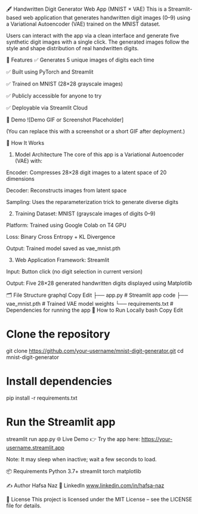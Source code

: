 🖋️ Handwritten Digit Generator Web App (MNIST × VAE)
This is a Streamlit-based web application that generates handwritten digit images (0–9) using a Variational Autoencoder (VAE) trained on the MNIST dataset.

Users can interact with the app via a clean interface and generate five synthetic digit images with a single click. The generated images follow the style and shape distribution of real handwritten digits.

🧠 Features
✅ Generates 5 unique images of digits each time

✅ Built using PyTorch and Streamlit

✅ Trained on MNIST (28×28 grayscale images)

✅ Publicly accessible for anyone to try

✅ Deployable via Streamlit Cloud

📸 Demo
![Demo GIF or Screenshot Placeholder]

(You can replace this with a screenshot or a short GIF after deployment.)

🧱 How It Works
1. Model Architecture
The core of this app is a Variational Autoencoder (VAE) with:

Encoder: Compresses 28×28 digit images to a latent space of 20 dimensions

Decoder: Reconstructs images from latent space

Sampling: Uses the reparameterization trick to generate diverse digits

2. Training
Dataset: MNIST (grayscale images of digits 0–9)

Platform: Trained using Google Colab on T4 GPU

Loss: Binary Cross Entropy + KL Divergence

Output: Trained model saved as vae_mnist.pth

3. Web Application
Framework: Streamlit

Input: Button click (no digit selection in current version)

Output: Five 28×28 generated handwritten digits displayed using Matplotlib

🗂️ File Structure
graphql
Copy
Edit
├── app.py              # Streamlit app code
├── vae_mnist.pth       # Trained VAE model weights
└── requirements.txt    # Dependencies for running the app
🚀 How to Run Locally
bash
Copy
Edit
# Clone the repository
git clone https://github.com/your-username/mnist-digit-generator.git
cd mnist-digit-generator

# Install dependencies
pip install -r requirements.txt

# Run the Streamlit app
streamlit run app.py
🌐 Live Demo
👉 Try the app here: https://your-username.streamlit.app

Note: It may sleep when inactive; wait a few seconds to load.

📦 Requirements
Python 3.7+
streamlit
torch
matplotlib

✍️ Author
Hafsa Naz
🔗 LinkedIn
www.linkedin.com/in/hafsa-naz

📜 License
This project is licensed under the MIT License – see the LICENSE file for details.

